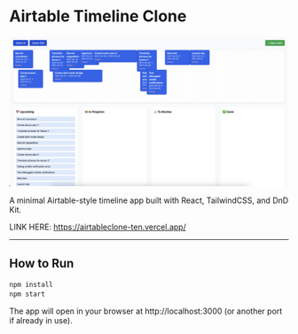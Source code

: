 # Airtable Timeline Clone

![Timeline Preview](./print.png)

A minimal Airtable-style timeline app built with React, TailwindCSS, and DnD Kit.

LINK HERE: https://airtableclone-ten.vercel.app/

---

## How to Run

```bash
npm install
npm start
```

The app will open in your browser at http://localhost:3000 (or another port if already in use).
